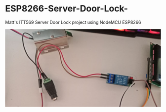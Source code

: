 # ESP8266-Server-Door-Lock-
Matt's ITT569 Server Door Lock project using NodeMCU ESP8266

<img src="lock to relay connection.jpg">
